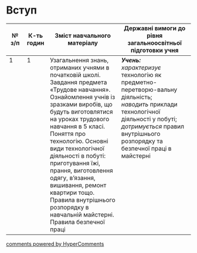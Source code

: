 <div id="hypercomments_widget" class="js-hypercomments-widget invisible"></div>

# Вступ

<table>
  <tr>
    <td width="10%" align="center"><b>№ з/п</b></td>
    <td width="10%" align="center"><b>К-ть годин</b></td>
    <td width="40%" align="center"><b>Зміст навчального матеріалу</b></td>
    <td width="40%" align="center"><b>Державні вимоги до рівня загальноосвітньої підготовки учня</b></td>
  </tr>
<tbody>
  <tr>
<td width="10%" style="vertical-align:top !important;">1</td>
<td width="10%" style="vertical-align:top !important;">1</td>
    <td width="40%" style="vertical-align:top !important;">
Узагальнення знань, отриманих учнями в початковій школі.  Завдання предмета «Трудове навчання».<br>
Ознайомлення учнів із зразками виробів, що будуть виготовлятися на уроках трудового навчання в 5 класі.<br>
Поняття про технологію. Основні види технологічної діяльності в побуті: приготування їжі, прання, виготовлення одягу, в’язання, вишивання, ремонт квартири тощо.<br>
Правила внутрішнього розпорядку в навчальній майстерні. Правила безпечної праці
</td>
    <td width="40%" style="vertical-align:top !important;">
<i><b>Учень:</b></i><br>
<i>характеризує</i> технологію як  предметно-перетворю-вальну діяльність;<br>
<i>наводить</i> приклади технологічної діяльності у побуті;<br>
<i>дотримується</i> правил внутрішнього розпорядку та безпечної праці в майстерні
</td>
  </tr>
</table>

<div class="js-hypercomments-container">
<a href="http://hypercomments.com" class="hc-link" title="comments widget">comments powered by HyperComments</a>
</div>